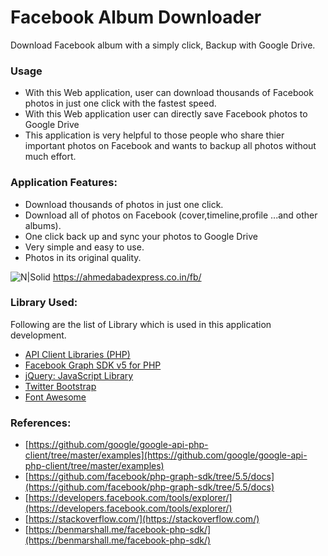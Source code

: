 # Facebook Album Downloader
Download Facebook album with a simply click, Backup with Google Drive.

### Usage
- With this Web application, user can download thousands of Facebook photos in just one click with the fastest speed.
- With this Web application user can directly save Facebook photos to Google Drive
- This application is very helpful to those people who share thier important photos on Facebook and wants to backup all photos without much effort.

### Application Features:
* Download thousands of photos in just one click.
* Download all of photos on Facebook (cover,timeline,profile ...and other albums).
* One click back up and sync your photos to Google Drive
* Very simple and easy to use.
* Photos in its original quality.

![N|Solid](https://s3-us-west-1.amazonaws.com/powr/common_images/livedemo.png)
https://ahmedabadexpress.co.in/fb/

### Library Used:
Following are the list of Library which is used in this application development.

* [API Client Libraries (PHP)](https://developers.google.com/api-client-library/php/Google)
* [Facebook Graph SDK v5 for PHP](https://github.com/facebook/php-graph-sdk)
* [jQuery: JavaScript Library](https://jquery.com/)
* [Twitter Bootstrap](http://getbootstrap.com/)
* [Font Awesome](http://fontawesome.io/)

### References:

* [https://github.com/google/google-api-php-client/tree/master/examples](https://github.com/google/google-api-php-client/tree/master/examples)
* [https://github.com/facebook/php-graph-sdk/tree/5.5/docs](https://github.com/facebook/php-graph-sdk/tree/5.5/docs)
* [https://developers.facebook.com/tools/explorer/](https://developers.facebook.com/tools/explorer/)
* [https://stackoverflow.com/](https://stackoverflow.com/)
* [https://benmarshall.me/facebook-php-sdk/](https://benmarshall.me/facebook-php-sdk/)

